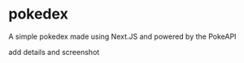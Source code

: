 # pokedex
A simple pokedex made using Next.JS and powered by the PokeAPI

<todo> add details and screenshot
